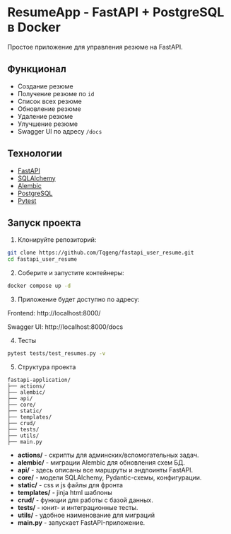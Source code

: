 # ResumeApp - FastAPI + PostgreSQL в Docker

Простое приложение для управления резюме на FastAPI.

## Функционал
- Создание резюме
- Получение резюме по `id`
- Список всех резюме
- Обновление резюме
- Удаление резюме
- Улучшение резюме
- Swagger UI по адресу `/docs`

## Технологии
- [FastAPI](https://fastapi.tiangolo.com/)
- [SQLAlchemy](https://www.sqlalchemy.org/)
- [Alembic](https://alembic.sqlalchemy.org/)
- [PostgreSQL](https://www.postgresql.org/)
- [Pytest](https://docs.pytest.org/)

## Запуск проекта

1. Клонируйте репозиторий:

```bash
git clone https://github.com/Tqgeng/fastapi_user_resume.git
cd fastapi_user_resume
```

2. Соберите и запустите контейнеры:
```bash
docker compose up -d
```
3. Приложение будет доступно по адресу:

Frontend: http://localhost:8000/

Swagger UI: http://localhost:8000/docs

4. Тесты

```bash
pytest tests/test_resumes.py -v
```

5. Структура проекта
```
fastapi-application/
├── actions/ 
├── alembic/  
├── api/               
├── core/
├── static/
├── templates/              
├── crud/              
├── tests/  
├── utils/         
├── main.py            
```
- **actions/** - скрипты для админских/вспомогательных задач.  
- **alembic/** - миграции Alembic для обновления схем БД. 
- **api/** - здесь описаны все маршруты и эндпоинты FastAPI.  
- **core/** - модели SQLAlchemy, Pydantic-схемы, конфигурации. 
- **static/** - css и js файлы для фронта
- **templates/** - jinja html шаблоны
- **crud/** - функции для работы с базой данных.  
- **tests/** - юнит- и интеграционные тесты.  
- **utils/** - удобное наименование для миграций
- **main.py** - запускает FastAPI-приложение.
